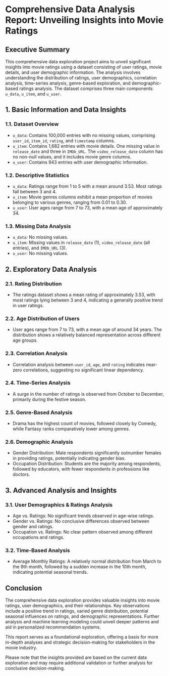 # Comprehensive Data Analysis Report: Unveiling Insights into Movie Ratings

## Executive Summary
This comprehensive data exploration project aims to unveil significant insights into movie ratings using a dataset consisting of user ratings, movie details, and user demographic information. The analysis involves understanding the distribution of ratings, user demographics, correlation analysis, time-series analysis, genre-based exploration, and demographic-based ratings analysis. The dataset comprises three main components: `u_data`, `u_item`, and `u_user`.

## 1. Basic Information and Data Insights

### 1.1. Dataset Overview
- `u_data`: Contains 100,000 entries with no missing values, comprising `user_id`, `item_id`, `rating`, and `timestamp` columns.
- `u_item`: Contains 1,682 entries with movie details. One missing value in `release_date` and three in `IMDb_URL`. The `video_release_date` column has no non-null values, and it includes movie genre columns.
- `u_user`: Contains 943 entries with user demographic information.

### 1.2. Descriptive Statistics
- `u_data`: Ratings range from 1 to 5 with a mean around 3.53. Most ratings fall between 3 and 4.
- `u_item`: Movie genres columns exhibit a mean proportion of movies belonging to various genres, ranging from 0.01 to 0.30.
- `u_user`: User ages range from 7 to 73, with a mean age of approximately 34.

### 1.3. Missing Data Analysis
- `u_data`: No missing values.
- `u_item`: Missing values in `release_date` (1), `video_release_date` (all entries), and `IMDb_URL` (3).
- `u_user`: No missing values.

## 2. Exploratory Data Analysis

### 2.1. Rating Distribution
- The ratings dataset shows a mean rating of approximately 3.53, with most ratings lying between 3 and 4, indicating a generally positive trend in user ratings.

### 2.2. Age Distribution of Users
- User ages range from 7 to 73, with a mean age of around 34 years. The distribution shows a relatively balanced representation across different age groups.

### 2.3. Correlation Analysis
- Correlation analysis between `user_id`, `age`, and `rating` indicates near-zero correlations, suggesting no significant linear dependency.

### 2.4. Time-Series Analysis
- A surge in the number of ratings is observed from October to December, primarily during the festive season.

### 2.5. Genre-Based Analysis
- Drama has the highest count of movies, followed closely by Comedy, while Fantasy ranks comparatively lower among genres.

### 2.6. Demographic Analysis
- Gender Distribution: Male respondents significantly outnumber females in providing ratings, potentially indicating gender bias.
- Occupation Distribution: Students are the majority among respondents, followed by educators, with fewer respondents in professions like doctors.

## 3. Advanced Analysis and Insights

### 3.1. User Demographics & Ratings Analysis
- Age vs. Ratings: No significant trends observed in age-wise ratings.
- Gender vs. Ratings: No conclusive differences observed between gender and ratings.
- Occupation vs. Ratings: No clear pattern observed among different occupations and ratings.

### 3.2. Time-Based Analysis
- Average Monthly Ratings: A relatively normal distribution from March to the 9th month, followed by a sudden increase in the 10th month, indicating potential seasonal trends.

## Conclusion
The comprehensive data exploration provides valuable insights into movie ratings, user demographics, and their relationships. Key observations include a positive trend in ratings, varied genre distribution, potential seasonal influences on ratings, and demographic representations. Further analysis and machine learning modeling could unveil deeper patterns and aid in personalized recommendation systems.

This report serves as a foundational exploration, offering a basis for more in-depth analyses and strategic decision-making for stakeholders in the movie industry.

Please note that the insights provided are based on the current data exploration and may require additional validation or further analysis for conclusive decision-making.
